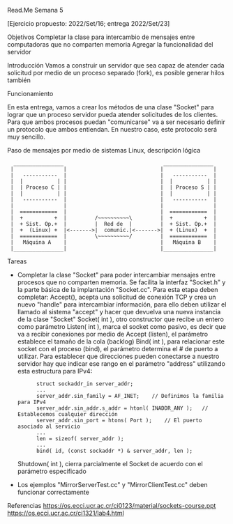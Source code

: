 Read.Me Semana 5

[Ejercicio propuesto: 2022/Set/16; entrega 2022/Set/23]

Objetivos
   Completar la clase para intercambio de mensajes entre computadoras que no comparten memoria
   Agregar la funcionalidad del servidor

Introducción
   Vamos a construir un servidor que sea capaz de atender cada solicitud por medio de un proceso separado (fork),
   es posible generar hilos también

Funcionamiento

   En esta entrega, vamos a crear los métodos de una clase "Socket" para lograr que un proceso servidor pueda
   atender solicitudes de los clientes.  Para que ambos procesos puedan "comunicarse" va a ser necesario
   definir un protocolo que ambos entiendan.  En nuestro caso, este protocolo será muy sencillo.

   Paso de mensajes por medio de sistemas Linux, descripción lógica

      ________________                                ________________
     |                |                              |                |
     |   -----------  |                              |   -----------  |
     |  |           | |                              |  |           | |
     |  | Proceso C | |                              |  | Proceso S | |
     |  |           | |                              |  |           | |
     |   -----------  |                              |   -----------  |
     |                |                              |                |
     |  ============  |                              |  ============  |
     |  +          +  |         /~~~~~~~~~~\         |  +          +  |
     |  + Sist. Op.+  |         |  Red de  |         |  + Sist. Op.+  |
     |  +  (Linux) +  |<------->|  comunic.|<------->|  + (Linux)  +  |
     |  ============  |         \~~~~~~~~~~/         |  ============  |
     |   Máquina A    |                              |   Máquina B    |
     |________________|                              |________________|



Tareas

   - Completar la clase "Socket" para poder intercambiar mensajes entre procesos que no comparten memoria.
     Se facilita la interfaz "Socket.h" y la parte básica de la implantación "Socket.cc".
     Para esta etapa deben completar:
        Accept(), acepta una solicitud de conexión TCP y crea un nuevo "handle" para intercambiar información, para
           ello deben utilizar el llamado al sistema "accept" y hacer que devuelva una nueva instancia de la clase
           "Socket"
        Socket( int ), otro constructor que recibe un entero como parámetro
        Listen( int ), marca el socket como pasivo, es decir que va a recibir conexiones por medio de Accept (listen),
           el parámetro establece el tamaño de la cola (backlog)
        Bind( int ), para relacionar este socket con el proceso (bind), el parámetro determina el # de puerto a utilizar.
           Para establecer que direcciones pueden conectarse a nuestro servidor hay que indicar ese rango en el parámetro
           "address" utilizando esta estructura para IPv4:

               struct sockaddr_in server_addr;
               ...
               server_addr.sin_family = AF_INET;	// Definimos la familia para IPv4
               server_addr.sin_addr.s_addr = htonl( INADDR_ANY );	// Establecemos cualquier dirección
               server_addr.sin_port = htons( Port );	// El puerto asociado al servicio
               ...
               len = sizeof( server_addr );
               ...
               bind( id, (const sockaddr *) & server_addr, len );

        Shutdown( int ), cierra parcialmente el Socket de acuerdo con el parámetro especificado

   - Los ejemplos "MirrorServerTest.cc" y "MirrorClientTest.cc" deben funcionar correctamente

Referencias
   https://os.ecci.ucr.ac.cr/ci0123/material/sockets-course.ppt
   https://os.ecci.ucr.ac.cr/ci1321/lab4.html